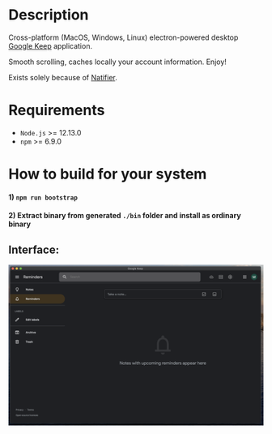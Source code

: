 # Description

Cross-platform (MacOS, Windows, Linux) electron-powered desktop [Google Keep](https://keep.google.com) application.

Smooth scrolling, caches locally your account information. Enjoy!

Exists solely because of [Natifier](https://github.com/jiahaog/nativefier).

# Requirements

-   `Node.js` >= 12.13.0
-   `npm` >= 6.9.0

# How to build for your system

#### 1) `npm run bootstrap`

#### 2) Extract binary from generated `./bin` folder and install as ordinary binary

## Interface:

![user interface](interface.png)
